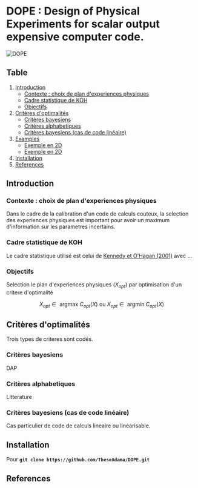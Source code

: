 # DOPE : Design of Physical Experiments for scalar output expensive computer code.

![DOPE](/DOPECal.jpg)

## Table 
1. [Introduction](#Introduction)
    * [Contexte : choix de plan d'experiences physiques](#DOE)
    * [Cadre statistique de KOH](#CadreKOH)
    * [Objectifs](#Goal)
2. [Critères d'optimalités](#Copt)
    * [Critères bayesiens](#Cbayes)
    * [Critères alphabetiques](#Calpha)
    * [Critères bayesiens (cas de code linéaire)](#CbayesLin)
3. [Examples](#Examples)
    * [Exemple en 2D](#2D)
    * [Exemple en 2D](#2D)
4. [Installation](#Install)
5. [References](#References)

## Introduction <a name="Introduction"></a>

### Contexte : choix de plan d'experiences physiques <a name="DOE"></a>
Dans le cadre de la calibration d'un code de calculs couteux, la selection des experiences physiques est important pour avoir un maximum d'information
sur les parametres incertains.

### Cadre statistique de KOH <a name="CadreKOH"></a>
Le cadre statistique utilisé est celui de [Kennedy et O'Hagan (2001)](https://www.asc.ohio-state.edu/statistics/comp_exp/jour.club/kennedy01.pdf) avec ...

### Objectifs <a name="Goal"></a>
Selection le plan d'experiences physiques ($X_{opt}$) par optimisation d'un critere d'optimalité

$$X_{opt} \in \text{ argmax } C_{opt}(X) \text{ ou } X_{opt} \in \text{ argmin } C_{opt}(X)$$

## Critères d'optimalités <a name="Copt"></a>
Trois types de criteres sont codés.
### Critères bayesiens <a name="Cbayes"></a>
DAP
### Critères alphabetiques <a name="Calpha"></a>
Litterature
### Critères bayesiens (cas de code linéaire) <a name="CbayesLin"></a>
Cas particulier de code de calculs lineaire ou linearisable.

## Installation <a name="Install"></a>
Pour 
**``git clone https://github.com/TheseAdama/DOPE.git``**

## References
